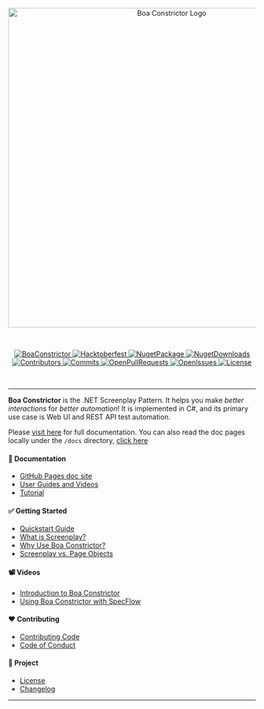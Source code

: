<!-- Image -->
<p align="center">
	<img src="https://raw.githubusercontent.com/q2ebanking/boa-constrictor/main/logos/title/no-margin/png/logo-title-black-400x64.png" 
       alt = "Boa Constrictor Logo" 
       width="650px" 
   />
</p>
<br />

<!-- Tags -->
<p align = "center">
  <a href = "https://github.com/q2ebanking/boa-constrictor">
    <img src = "https://img.shields.io/badge/boa%20constrictor%20-The%20.NET%20Screenplay%20Pattern-blueviolet? logo=data:image/png;base64,iVBORw0KGgoAAAANSUhEUgAAAA8AAAATCAYAAABPwleqAAAACXBIWXMAAAWJAAAFiQFtaJ36AAABAUlEQVQ4jY2T623CQBCEP6L8xyW4A6ACKCEdxCWEDkgHUAHQQTpISnA6IB2YCjYatIeO5fwY6WTt+eY8s7PGzErrZGVczKxJ50vE2sy6HnKCLmd2u+EZS2AfditgkdXbSK6cGNEBLdAAR3/3l6RWZrYfkZq83i0lcjtCND9DvvEK7IKXX+DHpeZQDx4sybMOzb0+AB893uX3PavPBGkb9z9mQ77rSJ6a81fKOc9q5ZFI8luIcBN68ynyKfNy9Qa2U3OeItOGcl760A9B7x96FMezcb8xJsmWPT2/85wLo/yUs2rlv445xzU555eer9YlOQ6Nr2K7DP3Pec4JmnktAP4BJn0sgWz0+e4AAAAASUVORK5CYII=" alt="BoaConstrictor"/>
  </a>
   <a href = "https://github.com/q2ebanking/boa-constrictor/issues">
    <img src = "https://img.shields.io/github/hacktoberfest/2021/q2ebanking/boa-constrictor" alt="Hacktoberfest"/>
  </a>
  <a href = "https://www.nuget.org/packages/Boa.Constrictor/">
    <img src = "https://img.shields.io/nuget/v/Boa.Constrictor?label=NuGet%20Package" alt="NugetPackage"/>
  </a>
  <a href = "https://www.nuget.org/stats/packages/Boa.Constrictor?groupby=Version">
    <img src = "https://img.shields.io/nuget/dt/Boa.Constrictor" alt="NugetDownloads"/>
  </a>
  <a href = "https://github.com/q2ebanking/boa-constrictor/graphs/contributors">
    <img src = "https://img.shields.io/github/contributors/q2ebanking/boa-constrictor" alt="Contributors"/>
  </a>
  <a href = "https://github.com/q2ebanking/boa-constrictor/commits/main">
    <img src = "https://img.shields.io/github/commit-activity/m/q2ebanking/boa-constrictor" alt="Commits"/>
  </a>
  <a href = "https://github.com/q2ebanking/boa-constrictor/pulls">
    <img src = "https://img.shields.io/github/issues-pr/q2ebanking/boa-constrictor" alt="OpenPullRequests"/>
  </a>
  <a href = "https://github.com/q2ebanking/boa-constrictor/issues">
    <img src = "https://img.shields.io/github/issues/q2ebanking/boa-constrictor" alt="OpenIssues"/>
  </a>
  <a href = "./LICENSE.md">
    <img src = "https://img.shields.io/badge/license-Apache%202-blue" alt="License"/>
  </a>
</p>
<br />

---

**Boa Constrictor** is the .NET Screenplay Pattern.
It helps you make *better interactions* for *better automation*!
It is implemented in C#, and its primary use case is Web UI and REST API test automation.

Please [visit here](https://q2ebanking.github.io/boa-constrictor/) for full documentation.
You can also read the doc pages locally under the `/docs` directory, [click here](/docs)


#### 📃 Documentation

* [GitHub Pages doc site](https://q2ebanking.github.io/boa-constrictor/)
* [User Guides and Videos](https://q2ebanking.github.io/boa-constrictor/learning/user-guides-and-videos/)
* [Tutorial](https://q2ebanking.github.io/boa-constrictor/tutorial/overview/)


#### ✅ Getting Started

* [Quickstart Guide](https://q2ebanking.github.io/boa-constrictor/getting-started/quickstart/)
* [What is Screenplay?](https://q2ebanking.github.io/boa-constrictor/getting-started/screenplay/)
* [Why Use Boa Constrictor?](https://q2ebanking.github.io/boa-constrictor/getting-started/why-boa-constrictor/)
* [Screenplay vs. Page Objects](https://q2ebanking.github.io/boa-constrictor/getting-started/page-objects/)


#### 📽️ Videos

* [Introduction to Boa Constrictor](https://youtu.be/i26B1afosCo)
* [Using Boa Constrictor with SpecFlow](https://www.youtube.com/watch?v=hJ_ni5s6vhA)


#### ❤️ Contributing

* [Contributing Code](https://q2ebanking.github.io/boa-constrictor/contributing/contributing-code/)
* [Code of Conduct](https://q2ebanking.github.io/boa-constrictor/contributing/code-of-conduct/)


#### 🔑 Project

* [License](LICENSE.md)
* [Changelog](CHANGELOG.md)


---
